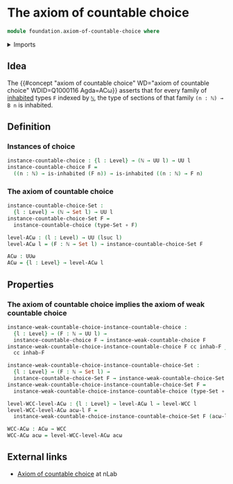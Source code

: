 # The axiom of countable choice

```agda
module foundation.axiom-of-countable-choice where
```

<details><summary>Imports</summary>

```agda
open import elementary-number-theory.natural-numbers

open import foundation.axiom-of-weak-countable-choice
open import foundation.function-types
open import foundation.inhabited-types
open import foundation.sets
open import foundation.universe-levels
```

</details>

## Idea

The
{{#concept "axiom of countable choice" WD="axiom of countable choice" WDID=Q1000116 Agda=ACω}}
asserts that for every family of [inhabited](foundation.inhabited-types.md)
types `F` indexed by [`ℕ`](elementary-number-theory.natural-numbers.md), the
type of sections of that family `(n : ℕ) → B n` is inhabited.

## Definition

### Instances of choice

```agda
instance-countable-choice : {l : Level} → (ℕ → UU l) → UU l
instance-countable-choice F =
  ((n : ℕ) → is-inhabited (F n)) → is-inhabited ((n : ℕ) → F n)
```

### The axiom of countable choice

```agda
instance-countable-choice-Set :
  {l : Level} → (ℕ → Set l) → UU l
instance-countable-choice-Set F =
  instance-countable-choice (type-Set ∘ F)

level-ACω : (l : Level) → UU (lsuc l)
level-ACω l = (F : ℕ → Set l) → instance-countable-choice-Set F

ACω : UUω
ACω = {l : Level} → level-ACω l
```

## Properties

### The axiom of countable choice implies the axiom of weak countable choice

```agda
instance-weak-countable-choice-instance-countable-choice :
  {l : Level} → (F : ℕ → UU l) →
  instance-countable-choice F → instance-weak-countable-choice F
instance-weak-countable-choice-instance-countable-choice F cc inhab-F _ =
  cc inhab-F

instance-weak-countable-choice-instance-countable-choice-Set :
  {l : Level} → (F : ℕ → Set l) →
  instance-countable-choice-Set F → instance-weak-countable-choice-Set F
instance-weak-countable-choice-instance-countable-choice-Set F =
  instance-weak-countable-choice-instance-countable-choice (type-Set ∘ F)

level-WCC-level-ACω : {l : Level} → level-ACω l → level-WCC l
level-WCC-level-ACω acω-l F =
  instance-weak-countable-choice-instance-countable-choice-Set F (acω-l F)

WCC-ACω : ACω → WCC
WCC-ACω acω = level-WCC-level-ACω acω
```

## External links

- [Axiom of countable choice](https://ncatlab.org/nlab/show/countable+choice) at
  nLab

